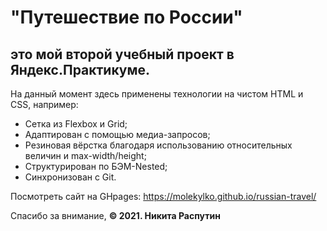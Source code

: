 # "Путешествие по России"
## это мой второй учебный проект в Яндекс.Практикуме.

На данный момент здесь применены технологии на чистом HTML и CSS, например:
- Сетка из Flexbox и Grid;
- Адаптирован с помощью медиа-запросов;
- Резиновая вёрстка благодаря использованию относительных величин и max-width/height;
- Структурирован по БЭМ-Nested;
- Синхронизован с Git.

Посмотреть сайт на GHpages: https://molekylko.github.io/russian-travel/

Спасибо за внимание,
**© 2021. Никита Распутин**

